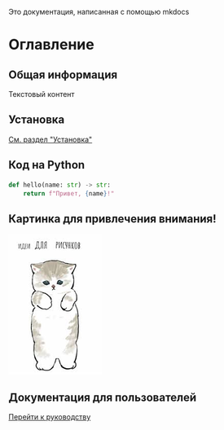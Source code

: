 Это документация, написанная с помощью mkdocs

# Оглавление

## Общая информация
Текстовый контент

## Установка
[См. раздел "Установка"](index.md#установка)

## Код на Python
```python
def hello(name: str) -> str:
    return f"Привет, {name}!" 
```

## Картинка для привлечения внимания!
![Картинка](picture.png)

## Документация для пользователей
[Перейти к руководству](guide.md)
